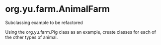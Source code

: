 # org.yu.farm.AnimalFarm
Subclassing example to be refactored

Using the org.yu.farm.Pig class as an example, create classes for each of the other types of animal.
